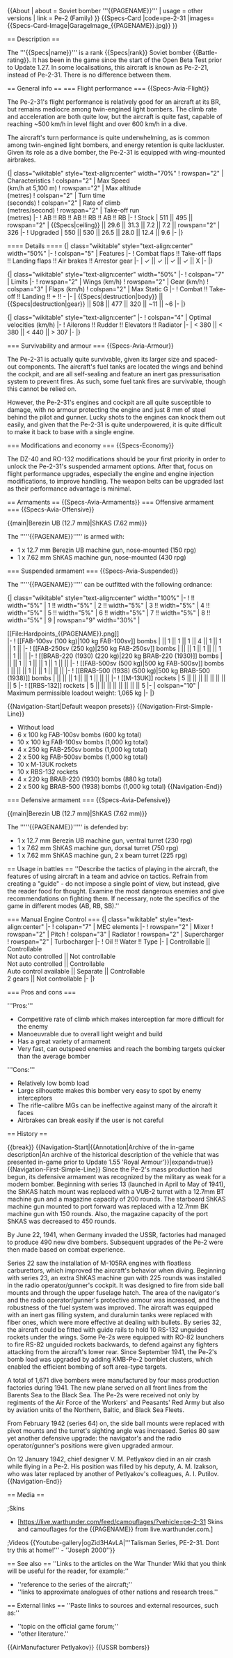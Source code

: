 {{About
| about = Soviet bomber '''{{PAGENAME}}'''
| usage = other versions
| link = Pe-2 (Family)
}}
{{Specs-Card
|code=pe-2-31
|images={{Specs-Card-Image|GarageImage_{{PAGENAME}}.jpg}}
}}

== Description ==
<!-- ''In the description, the first part should be about the history of and the creation and combat usage of the aircraft, as well as its key features. In the second part, tell the reader about the aircraft in the game. Insert a screenshot of the vehicle, so that if the novice player does not remember the vehicle by name, he will immediately understand what kind of vehicle the article is talking about.'' -->
The '''{{Specs|name}}''' is a rank {{Specs|rank}} Soviet bomber {{Battle-rating}}. It has been in the game since the start of the Open Beta Test prior to Update 1.27. In some localisations, this aircraft is known as Pe-2-21, instead of Pe-2-31. There is no difference between them.

== General info ==
=== Flight performance ===
{{Specs-Avia-Flight}}
<!-- ''Describe how the aircraft behaves in the air. Speed, manoeuvrability, acceleration and allowable loads - these are the most important characteristics of the vehicle.'' -->
The Pe-2-31's flight performance is relatively good for an aircraft at its BR, but remains mediocre among twin-engined light bombers. The climb rate and acceleration are both quite low, but the aircraft is quite fast, capable of reaching ~500 km/h in level flight and over 600 km/h in a dive.

The aircraft's turn performance is quite underwhelming, as is common among twin-engined light bombers, and energy retention is quite lackluster. Given its role as a dive bomber, the Pe-2-31 is equipped with wing-mounted airbrakes.

{| class="wikitable" style="text-align:center" width="70%"
! rowspan="2" | Characteristics
! colspan="2" | Max Speed<br>(km/h at 5,100 m)
! rowspan="2" | Max altitude<br>(metres)
! colspan="2" | Turn time<br>(seconds)
! colspan="2" | Rate of climb<br>(metres/second)
! rowspan="2" | Take-off run<br>(metres)
|-
! AB !! RB !! AB !! RB !! AB !! RB
|-
! Stock
| 511 || 495 || rowspan="2" | {{Specs|ceiling}} || 29.6 || 31.3 || 7.2 || 7.2 || rowspan="2" | 326
|-
! Upgraded
| 550 || 530 || 26.5 || 28.0 || 12.4 || 9.6
|-
|}

==== Details ====
{| class="wikitable" style="text-align:center" width="50%"
|-
! colspan="5" | Features
|-
! Combat flaps !! Take-off flaps !! Landing flaps !! Air brakes !! Arrestor gear
|-
| ✓ || ✓ || ✓ || ✓ || X     <!-- ✓ -->
|-
|}

{| class="wikitable" style="text-align:center" width="50%"
|-
! colspan="7" | Limits
|-
! rowspan="2" | Wings (km/h)
! rowspan="2" | Gear (km/h)
! colspan="3" | Flaps (km/h)
! colspan="2" | Max Static G
|-
! Combat !! Take-off !! Landing !! + !! -
|-
| {{Specs|destruction|body}} || {{Specs|destruction|gear}} || 508 || 477 || 320 || ~11 || ~6
|-
|}

{| class="wikitable" style="text-align:center"
|-
! colspan="4" | Optimal velocities (km/h)
|-
! Ailerons !! Rudder !! Elevators !! Radiator
|-
| < 380 || < 380 || < 440 || > 307
|-
|}

=== Survivability and armour ===
{{Specs-Avia-Armour}}
<!-- ''Examine the survivability of the aircraft. Note how vulnerable the structure is and how secure the pilot is, whether the fuel tanks are armoured, etc. Describe the armour, if there is any, and also mention the vulnerability of other critical aircraft systems.'' -->
The Pe-2-31 is actually quite survivable, given its larger size and spaced-out components. The aircraft's fuel tanks are located the wings and behind the cockpit, and are all self-sealing and feature an inert gas pressurisation system to prevent fires. As such, some fuel tank fires are survivable, though this cannot be relied on.

However, the Pe-2-31's engines and cockpit are all quite susceptible to damage, with no armour protecting the engine and just 8 mm of steel behind the pilot and gunner. Lucky shots to the engines can knock them out easily, and given that the Pe-2-31 is quite underpowered, it is quite difficult to make it back to base with a single engine.

=== Modifications and economy ===
{{Specs-Economy}}

The DZ-40 and RO-132 modifications should be your first priority in order to unlock the Pe-2-31's suspended armament options. After that, focus on flight performance upgrades, especially the engine and engine injection modifications, to improve handling. The weapon belts can be upgraded last as their performance advantage is minimal.

== Armaments ==
{{Specs-Avia-Armaments}}
=== Offensive armament ===
{{Specs-Avia-Offensive}}
<!-- ''Describe the offensive armament of the aircraft, if any. Describe how effective the cannons and machine guns are in a battle, and also what belts or drums are better to use. If there is no offensive weaponry, delete this subsection.'' -->
{{main|Berezin UB (12.7 mm)|ShKAS (7.62 mm)}}

The '''''{{PAGENAME}}''''' is armed with:

* 1 x 12.7 mm Berezin UB machine gun, nose-mounted (150 rpg)
* 1 x 7.62 mm ShKAS machine gun, nose-mounted (430 rpg)

=== Suspended armament ===
{{Specs-Avia-Suspended}}
<!-- ''Describe the aircraft's suspended armament: additional cannons under the wings, bombs, rockets and torpedoes. This section is especially important for bombers and attackers. If there is no suspended weaponry remove this subsection.'' -->

The '''''{{PAGENAME}}''''' can be outfitted with the following ordnance:

{| class="wikitable" style="text-align:center" width="100%"
|-
! !! width="5%" | 1 !! width="5%" | 2 !! width="5%" | 3 !! width="5%" | 4 !! width="5%" | 5 !! width="5%" | 6 !! width="5%" | 7 !! width="5%" | 8 !! width="5%" | 9
| rowspan="9" width="30%" | <div class="ttx-image">[[File:Hardpoints_{{PAGENAME}}.png]]</div>
|-
! [[FAB-100sv (100 kg)|100 kg FAB-100sv]] bombs
| || 1 || 1 || 1 || 4 || 1 || 1 || 1 ||
|-
! [[FAB-250sv (250 kg)|250 kg FAB-250sv]] bombs
| || || 1 || 1 || || 1 || 1 || ||
|-
! [[BRAB-220 (1930) (220 kg)|220 kg BRAB-220 (1930)]] bombs
| || || 1 || 1 || || 1 || 1 || ||
|-
! [[FAB-500sv (500 kg)|500 kg FAB-500sv]] bombs
| || || || 1 || || 1 || || ||
|-
! [[BRAB-500 (1938) (500 kg)|500 kg BRAB-500 (1938)]] bombs
| || || || 1 || || 1 || || ||
|-
! [[M-13UK]] rockets
| 5 || || || || || || || || 5
|-
! [[RBS-132]] rockets
| 5 || || || || || || || || 5
|-
| colspan="10" | Maximum permissible loadout weight: 1,065 kg
|-
|}

{{Navigation-Start|Default weapon presets}}
{{Navigation-First-Simple-Line}}
* Without load
* 6 x 100 kg FAB-100sv bombs (600 kg total)
* 10 x 100 kg FAB-100sv bombs (1,000 kg total)
* 4 x 250 kg FAB-250sv bombs (1,000 kg total)
* 2 x 500 kg FAB-500sv bombs (1,000 kg total)
* 10 x M-13UK rockets
* 10 x RBS-132 rockets
* 4 x 220 kg BRAB-220 (1930) bombs (880 kg total)
* 2 x 500 kg BRAB-500 (1938) bombs (1,000 kg total)
{{Navigation-End}}

=== Defensive armament ===
{{Specs-Avia-Defensive}}
<!-- ''Defensive armament with turret machine guns or cannons, crewed by gunners. Examine the number of gunners and what belts or drums are better to use. If defensive weaponry is not available, remove this subsection.'' -->
{{main|Berezin UB (12.7 mm)|ShKAS (7.62 mm)}}

The '''''{{PAGENAME}}''''' is defended by:

* 1 x 12.7 mm Berezin UB machine gun, ventral turret (230 rpg)
* 1 x 7.62 mm ShKAS machine gun, dorsal turret (750 rpg)
* 1 x 7.62 mm ShKAS machine gun, 2 x beam turret (225 rpg)

== Usage in battles ==
''Describe the tactics of playing in the aircraft, the features of using aircraft in a team and advice on tactics. Refrain from creating a "guide" - do not impose a single point of view, but instead, give the reader food for thought. Examine the most dangerous enemies and give recommendations on fighting them. If necessary, note the specifics of the game in different modes (AB, RB, SB).''

=== Manual Engine Control ===
{| class="wikitable" style="text-align:center"
|-
! colspan="7" | MEC elements
|-
! rowspan="2" | Mixer
! rowspan="2" | Pitch
! colspan="3" | Radiator
! rowspan="2" | Supercharger
! rowspan="2" | Turbocharger
|-
! Oil !! Water !! Type
|-
| Controllable || Controllable<br>Not auto controlled || Not controllable<br>Not auto controlled || Controllable<br>Auto control available || Separate || Controllable<br>2 gears || Not controllable
|-
|}

=== Pros and cons ===
<!-- ''Summarise and briefly evaluate the vehicle in terms of its characteristics and combat effectiveness. Mark its pros and cons in the bulleted list. Try not to use more than 6 points for each of the characteristics. Avoid using categorical definitions such as "bad", "good" and the like - use substitutions with softer forms such as "inadequate" and "effective".'' -->

'''Pros:'''

* Competitive rate of climb which makes interception far more difficult for the enemy
* Manoeuvrable due to overall light weight and build
* Has a great variety of armament
* Very fast, can outspeed enemies and reach the bombing targets quicker than the average bomber

'''Cons:'''

* Relatively low bomb load
* Large silhouette makes this bomber very easy to spot by enemy interceptors
* The rifle-calibre MGs can be ineffective against many of the aircraft it faces
* Airbrakes can break easily if the user is not careful

== History ==
<!-- ''Describe the history of the creation and combat usage of the aircraft in more detail than in the introduction. If the historical reference turns out to be too long, take it to a separate article, taking a link to the article about the vehicle and adding a block "/History" (example: <nowiki>https://wiki.warthunder.com/(Vehicle-name)/History</nowiki>) and add a link to it here using the <code>main</code> template. Be sure to reference text and sources by using <code><nowiki><ref></ref></nowiki></code>, as well as adding them at the end of the article with <code><nowiki><references /></nowiki></code>. This section may also include the vehicle's dev blog entry (if applicable) and the in-game encyclopedia description (under <code><nowiki>=== In-game description ===</nowiki></code>, also if applicable).'' -->

{{break}}
{{Navigation-Start|{{Annotation|Archive of the in-game description|An archive of the historical description of the vehicle that was presented in-game prior to Update 1.55 'Royal Armour'}}|expand=true}}
{{Navigation-First-Simple-Line}}
Since the Pe-2's mass production had begun, its defensive armament was recognized by the military as weak for a modern bomber. Beginning with series 13 (launched in April to May of 1941), the ShKAS hatch mount was replaced with a VUB-2 turret with a 12.7mm BT machine gun and a magazine capacity of 200 rounds. The starboard ShKAS machine gun mounted to port forward was replaced with a 12.7mm BK machine gun with 150 rounds. Also, the magazine capacity of the port ShKAS was decreased to 450 rounds.

By June 22, 1941, when Germany invaded the USSR, factories had managed to produce 490 new dive bombers. Subsequent upgrades of the Pe-2 were then made based on combat experience.

Series 22 saw the installation of M-105RA engines with floatless carburettors, which improved the aircraft's behavior when diving. Beginning with series 23, an extra ShKAS machine gun with 225 rounds was installed in the radio operator/gunner's cockpit. It was designed to fire from side ball mounts and through the upper fuselage hatch. The area of the navigator's and the radio operator/gunner's protective armour was increased, and the robustness of the fuel system was improved. The aircraft was equipped with an inert gas filling system, and duralumin tanks were replaced with fiber ones, which were more effective at dealing with bullets. By series 32, the aircraft could be fitted with guide rails to hold 10 RS-132 unguided rockets under the wings. Some Pe-2s were equipped with RO-82 launchers to fire RS-82 unguided rockets backwards, to defend against any fighters attacking from the aircraft's lower rear. Since September 1941, the Pe-2's bomb load was upgraded by adding KMB-Pe-2 bomblet clusters, which enabled the efficient bombing of soft area-type targets.

A total of 1,671 dive bombers were manufactured by four mass production factories during 1941. The new plane served on all front lines from the Barents Sea to the Black Sea. The Pe-2s were received not only by regiments of the Air Force of the Workers' and Peasants' Red Army but also by aviation units of the Northern, Baltic, and Black Sea Fleets.

From February 1942 (series 64) on, the side ball mounts were replaced with pivot mounts and the turret's sighting angle was increased. Series 80 saw yet another defensive upgrade: the navigator's and the radio operator/gunner's positions were given upgraded armour.

On 12 January 1942, chief designer V. M. Petlyakov died in an air crash while flying in a Pe-2. His position was filled by his deputy, A. M. Izakson, who was later replaced by another of Petlyakov's colleagues, A. I. Putilov.
{{Navigation-End}}

== Media ==
<!-- ''Excellent additions to the article would be video guides, screenshots from the game, and photos.'' -->

;Skins

* [https://live.warthunder.com/feed/camouflages/?vehicle=pe-2-31 Skins and camouflages for the {{PAGENAME}} from live.warthunder.com.]

;Videos
{{Youtube-gallery|ogZid3HAvLA|'''Talisman Series, PE-2-31. Dont try this at home!''' - ''Joseph 2000''}}

== See also ==
''Links to the articles on the War Thunder Wiki that you think will be useful for the reader, for example:''

* ''reference to the series of the aircraft;''
* ''links to approximate analogues of other nations and research trees.''

== External links ==
''Paste links to sources and external resources, such as:''

* ''topic on the official game forum;''
* ''other literature.''

{{AirManufacturer Petlyakov}}
{{USSR bombers}}